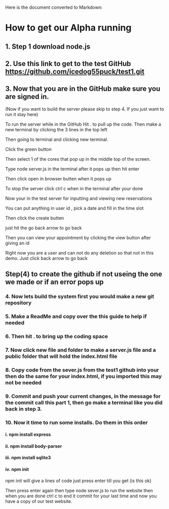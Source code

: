 Here is the document converted to Markdown:

# How to get our Alpha running

## 1. Step 1 download node.js

## 2. Use this link to get to the test GitHub https://github.com/icedog55puck/test1.git


## 3. Now that you are in the GitHub make sure you are signed in.

(Now if you want to build the server please skip to step 4. If you just want to run it stay here)

To run the server while in the GitHub Hit . to pull up the code. Then make a new terminal by clicking the 3 lines in the top left

Then going to terminal and clicking new terminal.

Click the green button

Then select 1 of the cores that pop up in the middle top of the screen.

Type node server.js in the terminal after it pops up then hit enter

Then click open in browser butten when it pops up

To stop the server click ctrl c when in the terminal after your done


Now your in the test server for inputting and viewing new reservations

You can put anything in user id , pick a date and fill in the time slot

Then click the create butten

just hit the go back arrow to go back

Then you can view your appointment by clicking the view button after giving an id


Right now you are a user and can not do any deletion so that not in this demo. Just click back arrow to go back

## Step(4) to create the github if not useing the one we made or if an error pops up

### 4. Now lets build the system first you would make a new git repository

### 5. Make a ReadMe and copy over the this guide to help if needed 

### 6. Then hit . to bring up the coding space

### 7. Now click new file and folder to make a server.js file and a public folder that will hold the index.html file

### 8. Copy code from the sever.js from the test1 github into your then do the same for your index.html, if you imported this may not be needed

### 9. Commit and push your current changes, in the message for the commit call this part 1, then go make a terminal like you did back in step 3.

### 10. Now it time to run some installs. Do them in this order

#### i. npm install express

#### ii. npm install body-parser 

#### iii. npm install sqlite3

#### iv. npm init


npm init will  give a lines of code just press enter till you get (is this ok)

Then press enter again then type node sever.js to run the website then when you are done ctrl c to end it commit for your last time and now you have a copy of our test website.
